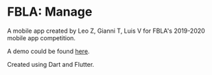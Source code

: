 # FBLA: Manage
A mobile app created by Leo Z, Gianni T, Luis V for FBLA's 2019-2020 mobile app competition.

A demo could be found [here](https://drive.google.com/file/d/10DZT_m5Tl63RYypn8ma1vo3WciCBG2v8/view).

Created using Dart and Flutter.
